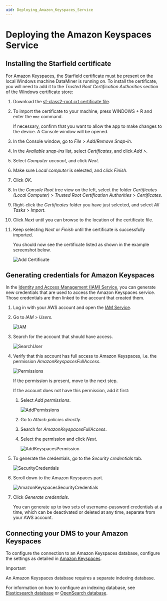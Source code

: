 ```yaml
---
uid: Deploying_Amazon_Keyspaces_Service
---
```


# Deploying the Amazon Keyspaces Service

## Installing the Starfield certificate

For Amazon Keyspaces, the Starfield certificate must be present on the local Windows machine DataMiner is running on. To install the certificate, you will need to add it to the *Trusted Root Certification Authorities* section of the Windows certificate store:

1. Download the [sf-class2-root.crt certificate file](https://certs.secureserver.net/repository/sf-class2-root.crt).

1. To import the certificate to your machine, press WINDOWS + R and enter the `mmc` command.

    If necessary, confirm that you want to allow the app to make changes to the device. A Console window will be opened.

1. In the Console window, go to *File* > *Add/Remove Snap-in*.

1. In the *Available snap-ins* list, select *Certificates*, and click *Add >*.

1. Select *Computer account*, and click *Next*.

1. Make sure *Local computer* is selected, and click *Finish*.

1. Click *OK*.

1. In the *Console Root* tree view on the left, select the folder *Certificates (Local Computer)* > *Trusted Root Certification Authorities* > *Certificates*.

1. Right-click the *Certificates* folder you have just selected, and select *All Tasks* > *Import*.

1. Click *Next* until you can browse to the location of the certificate file.

1. Keep selecting *Next* or *Finish* until the certificate is successfully imported.

   You should now see the certificate listed as shown in the example screenshot below.

   ![Add Certificate](~/user-guide/images/aks_add_certificate.png)

## Generating credentials for Amazon Keyspaces

In the [Identity and Access Management (IAM) Service](https://console.aws.amazon.com/iam), you can generate new credentials that are used to access the Amazon Keyspaces service. Those credentials are then linked to the account that created them.

1. Log in with your AWS account and open the [IAM Service](https://console.aws.amazon.com/iam).

1. Go to *IAM* > *Users*.

   ![IAM](~/user-guide/images/Amazon_Keyspaces_IAM.png)

1. Search for the account that should have access.

   ![SearchUser](~/user-guide/images/Amazon_Keyspaces_SearchUser.png)

1. Verify that this account has full access to Amazon Keyspaces, i.e. the permission *AmazonKeyspacesFullAccess*.

   ![Permissions](~/user-guide/images/Amazon_Keyspaces_Permissions.png)

   If the permission is present, move to the next step.

   If the account does not have this permission, add it first:

   1. Select *Add permissions*.

      ![AddPermissions](~/user-guide/images/Amazon_Keyspaces_AddPermissions.png)

   1. Go to *Attach policies directly*.

   1. Search for *AmazonKeyspacesFullAccess*.

   1. Select the permission and click *Next*.

      ![AddKeyspacesPermission](~/user-guide/images/Amazon_Keyspaces_AddKeyspacesPermission.png)

1. To generate the credentials, go to the *Security credentials* tab.

   ![SecurityCredentials](~/user-guide/images/Amazon_Keyspaces_Security_Tab.png)

1. Scroll down to the Amazon Keyspaces part.

   ![AmazonKeyspacesSecurityCredentials](~/user-guide/images/Amazon_Keyspaces_Credentials.png)

1. Click *Generate credentials*.

   You can generate up to two sets of username-password credentials at a time, which can be deactivated or deleted at any time, separate from your AWS account.

## Connecting your DMS to your Amazon Keyspaces

To configure the connection to an Amazon Keyspaces database, configure the settings as detailed in [Amazon Keyspaces](xref:Configuring_the_database_settings_in_Cube#amazon-keyspaces).

> [!IMPORTANT]
> An Amazon Keyspaces database requires a separate indexing database.
>
> For information on how to configure an indexing database, see [Elasticsearch database](xref:Elasticsearch_database) or [OpenSearch database](xref:OpenSearch_database).
